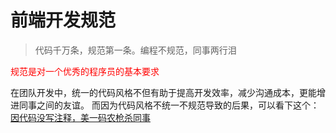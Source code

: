 # 前端开发规范

> 代码千万条，规范第一条。编程不规范，同事两行泪

<span style="color:red;">规范是对一个优秀的程序员的基本要求</span>

在团队开发中，统一的代码风格不但有助于提高开发效率，减少沟通成本，更能增进同事之间的友谊。
而因为代码风格不统一不规范导致的后果，可以看下这个：
[因代码没写注释，美一码农枪杀同事](https://mp.weixin.qq.com/s/9VW3u0jQhhBepIFYdmhtig)
